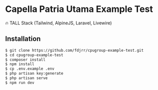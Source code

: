 # Capella Patria Utama Example Test

🔥 TALL Stack (Tailwind, AlpineJS, Laravel, Livewire)

## Installation

```bash
$ git clone https://github.com/fdjrr/cpugroup-example-test.git
$ cd cpugroup-example-test
$ composer install
$ npm install
$ cp .env.example .env
$ php artisan key:generate
$ php artisan serve
$ npm run dev
```
